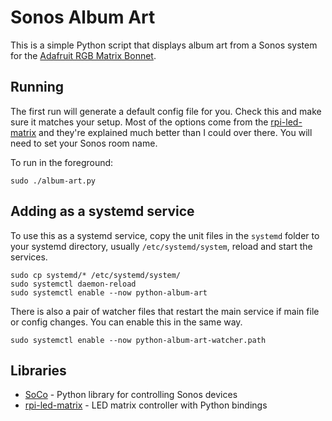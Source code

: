 # Sonos Album Art

This is a simple Python script that displays album art from a Sonos system for the [Adafruit RGB Matrix Bonnet](https://www.adafruit.com/product/3211).

## Running

The first run will generate a default config file for you. Check this and make sure it matches your setup. Most of the options come from the [rpi-led-matrix](https://github.com/hzeller/rpi-rgb-led-matrix) and they're explained much better than I could over there. You will need to set your Sonos room name.

To run in the foreground:

```
sudo ./album-art.py
```

## Adding as a systemd service

To use this as a systemd service, copy the unit files in the `systemd` folder to your systemd directory, usually `/etc/systemd/system`, reload and start the services.

```
sudo cp systemd/* /etc/systemd/system/
sudo systemctl daemon-reload
sudo systemctl enable --now python-album-art
```

There is also a pair of watcher files that restart the main service if main file or config changes. You can enable this in the same way.

```
sudo systemctl enable --now python-album-art-watcher.path
```

## Libraries

* [SoCo](https://github.com/SoCo/SoCo) - Python library for controlling Sonos devices
* [rpi-led-matrix](https://github.com/hzeller/rpi-rgb-led-matrix) - LED matrix controller with Python bindings
